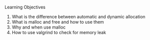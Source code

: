 Learning Objectives
 1. What is the difference between automatic and dynamic allocation
 2. What is malloc and free and how to use them
 3. Why and when use malloc
 4. How to use valgrind to check for memory leak

